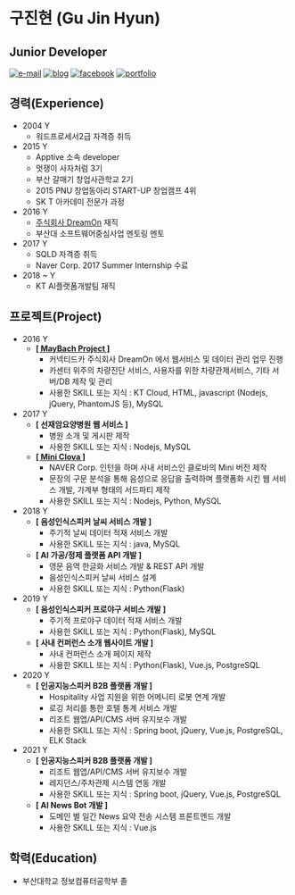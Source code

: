 # 구진현 \(Gu Jin Hyun\)

## Junior Developer

[![e-mail](https://img.shields.io/badge/e--mail-lazyeffect1@gmail.com-orange.svg)](mailto:lazyeffect1@gmail.com) [![blog](https://img.shields.io/badge/blog-https://koocci.github.io/-yellowgreen.svg)](https://koocci.github.io/) [![facebook](https://img.shields.io/badge/facebook-FB-blue.svg)](https://www.facebook.com/gu.jinhyun) [![portfolio](https://img.shields.io/badge/portfolio-https://github.com/koocci/Portfolio/-red.svg)](https://github.com/koocci/Portfolio/)

## 경력\(Experience\)

* 2004 Y
  * 워드프로세서2급 자격증 취득
* 2015 Y
  * Apptive 소속 developer
  * 멋쟁이 사자처럼 3기
  * 부산 갈매기 창업사관학교 2기
  * 2015 PNU 창업동아리 START-UP 창업캠프 4위
  * SK T 아카데미 전문가 과정 
* 2016 Y
  * [주식회사 DreamOn](http://www.smartcar.or.kr/) 재직
  * 부산대 소프트웨어중심사업 멘토링 멘토
* 2017 Y
  * SQLD 자격증 취득
  * Naver Corp. 2017 Summer Internship 수료
* 2018 ~ Y
  * KT AI플랫폼개발팀 재직

## 프로젝트\(Project\)

* 2016 Y
  * [**\[ MayBach Project \]**](https://github.com/koocci/MaybachProject)
    * 커넥티드카 주식회사 DreamOn 에서 웹서비스 및 데이터 관리 업무 진행
    * 카센터 위주의 차량진단 서비스, 사용자를 위한 차량관제서비스, 기타 서버/DB 제작 및 관리
    * 사용한 SKILL 또는 지식 : KT Cloud, HTML, javascript \(Nodejs, jQuery, PhantomJS 등\), MySQL
* 2017 Y
  * **\[ 선재암요양병원 웹 서비스 \]**
    * 병원 소개 및 게시판 제작
    * 사용한 SKILL 또는 지식 : Nodejs, MySQL
  * [**\[ Mini Clova \]**](https://github.com/koocci/miniClova)
    * NAVER Corp. 인턴을 하며 사내 서비스인 클로바의 Mini 버전 제작
    * 문장의 구문 분석을 통해 음성으로 응답을 출력하며 플랫폼화 시킨 웹 서비스 개발, 가계부 형태의 서드파티 제작
    * 사용한 SKILL 또는 지식 : Nodejs, Python, MySQL
* 2018 Y
  * **\[ 음성인식스피커 날씨 서비스 개발 \]**
    * 주기적 날씨 데이터 적재 서비스 개발
    * 사용한 SKILL 또는 지식 : java, MySQL
  * **\[ AI 가공/정제 플랫폼 API 개발 \]**
    * 영문 음역 한글화 서비스 개발 & REST API 개발
    * 음성인식스피커 날씨 서비스 설계
    * 사용한 SKILL 또는 지식 : Python(Flask)
* 2019 Y
  * **\[ 음성인식스피커 프로야구 서비스 개발 \]**
    * 주기적 프로야구 데이터 적재 서비스 개발
    * 사용한 SKILL 또는 지식 : Python(Flask), MySQL
  * **\[ 사내 컨퍼런스 소개 웹사이트 개발 \]**
    * 사내 컨퍼런스 소개 페이지 제작
    * 사용한 SKILL 또는 지식 : Python(Flask), Vue.js, PostgreSQL
* 2020 Y
  * **\[ 인공지능스피커 B2B 플랫폼 개발 \]**
    * Hospitality 사업 지원을 위한 어메니티 로봇 연계 개발
    * 로깅 처리를 통한 호텔 통계 서비스 개발
    * 리조트 웹앱/API/CMS 서버 유지보수 개발
    * 사용한 SKILL 또는 지식 : Spring boot, jQuery, Vue.js, PostgreSQL, ELK Stack
* 2021 Y
  * **\[ 인공지능스피커 B2B 플랫폼 개발 \]**
    * 리조트 웹앱/API/CMS 서버 유지보수 개발
    * 레지던스/주차관제 시스템 연동 개발
    * 사용한 SKILL 또는 지식 : Spring boot, jQuery, Vue.js, PostgreSQL
  * **\[ AI News Bot 개발 \]**
    * 도메인 별 일간 News 요약 전송 시스템 프론트엔드 개발
    * 사용한 SKILL 또는 지식 : Vue.js

## 학력\(Education\)

* 부산대학교 정보컴퓨터공학부 졸

